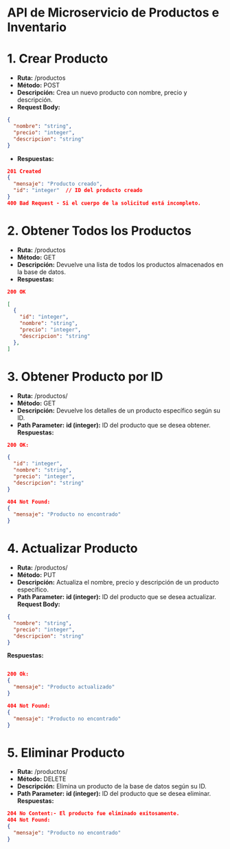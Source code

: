 # API de Microservicio de Productos e Inventario

# 1. Crear Producto
- **Ruta:** /productos
- **Método:** POST
- **Descripción:** Crea un nuevo producto con nombre, precio y descripción.
- **Request Body:**
```json
{
  "nombre": "string",
  "precio": "integer",
  "descripcion": "string"
}
```
 - **Respuestas:**
```json
201 Created
{
  "mensaje": "Producto creado",
  "id": "integer"  // ID del producto creado
}
400 Bad Request - Si el cuerpo de la solicitud está incompleto.

```
# 2. Obtener Todos los Productos
- **Ruta:** /productos
- **Método:** GET
- **Descripción:** Devuelve una lista de todos los productos almacenados en la base de datos.
- **Respuestas:**
```json
200 OK

[
  {
    "id": "integer",
    "nombre": "string",
    "precio": "integer",
    "descripcion": "string"
  },
]

```
# 3. Obtener Producto por ID
- **Ruta:** /productos/<id>
- **Método:** GET
- **Descripción:** Devuelve los detalles de un producto específico según su ID.
- **Path Parameter:**
 **id (integer):** ID del producto que se desea obtener.
**Respuestas:**
```json
200 OK:

{
  "id": "integer",
  "nombre": "string",
  "precio": "integer",
  "descripcion": "string"
}

404 Not Found:
{
  "mensaje": "Producto no encontrado"
}

```
# 4. Actualizar Producto
- **Ruta:** /productos/<id>
- **Método:** PUT
- **Descripción:** Actualiza el nombre, precio y descripción de un producto específico.
- **Path Parameter:**
 **id (integer):** ID del producto que se desea actualizar.
**Request Body:**
```json
{
  "nombre": "string",
  "precio": "integer",
  "descripcion": "string"
}
```
**Respuestas:**
```json

200 Ok:
{
  "mensaje": "Producto actualizado"
}

404 Not Found:
{
  "mensaje": "Producto no encontrado"
}

```
# 5. Eliminar Producto
- **Ruta:** /productos/<id>
- **Método:** DELETE
- **Descripción:** Elimina un producto de la base de datos según su ID.
- **Path Parameter:**
**id (integer):** ID del producto que se desea eliminar.
**Respuestas:**
```json
204 No Content:- El producto fue eliminado exitosamente.
404 Not Found: 
{
  "mensaje": "Producto no encontrado"
}
